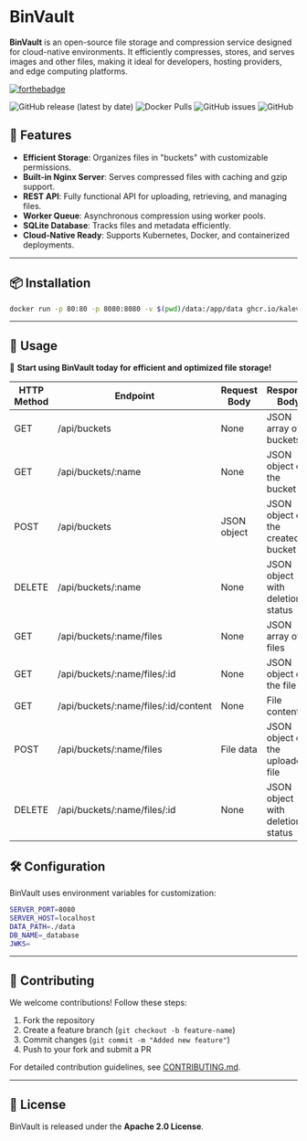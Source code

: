 # BinVault

**BinVault** is an open-source file storage and compression service designed for cloud-native environments. It efficiently compresses, stores, and serves images and other files, making it ideal for developers, hosting providers, and edge computing platforms.

[![forthebadge](https://forthebadge.com/images/featured/featured-built-with-love.svg)](https://forthebadge.com)


![GitHub release (latest by date)](https://img.shields.io/github/v/release/kalevski/binvault?style=for-the-badge)
![Docker Pulls](https://img.shields.io/docker/pulls/kalevski/binvault?style=for-the-badge)
![GitHub issues](https://img.shields.io/github/issues/kalevski/binvault?style=for-the-badge)
![GitHub](https://img.shields.io/github/license/kalevski/binvault?style=for-the-badge)

## 🚀 Features

- **Efficient Storage**: Organizes files in "buckets" with customizable permissions.
- **Built-in Nginx Server**: Serves compressed files with caching and gzip support.
- **REST API**: Fully functional API for uploading, retrieving, and managing files.
- **Worker Queue**: Asynchronous compression using worker pools.
- **SQLite Database**: Tracks files and metadata efficiently.
- **Cloud-Native Ready**: Supports Kubernetes, Docker, and containerized deployments.

---

## 📦 Installation
```sh
docker run -p 80:80 -p 8080:8080 -v $(pwd)/data:/app/data ghcr.io/kalevski/binvault:latest
```

---

## 📌 Usage

🚀 **Start using BinVault today for efficient and optimized file storage!**

| HTTP Method | Endpoint                          | Request Body | Response Body |
|-------------|-----------------------------------|--------------|---------------|
| GET         | /api/buckets                      | None         | JSON array of buckets |
| GET         | /api/buckets/:name                | None         | JSON object of the bucket |
| POST        | /api/buckets                      | JSON object  | JSON object of the created bucket |
| DELETE      | /api/buckets/:name                | None         | JSON object with deletion status |
| GET         | /api/buckets/:name/files          | None         | JSON array of files |
| GET         | /api/buckets/:name/files/:id      | None         | JSON object of the file |
| GET         | /api/buckets/:name/files/:id/content | None         | File content |
| POST        | /api/buckets/:name/files          | File data    | JSON object of the uploaded file |
| DELETE      | /api/buckets/:name/files/:id      | None         | JSON object with deletion status |

## 🛠 Configuration
BinVault uses environment variables for customization:
```sh
SERVER_PORT=8080
SERVER_HOST=localhost
DATA_PATH=./data
DB_NAME=_database
JWKS=
```

---

## 🤝 Contributing
We welcome contributions! Follow these steps:
1. Fork the repository
2. Create a feature branch (`git checkout -b feature-name`)
3. Commit changes (`git commit -m "Added new feature"`)
4. Push to your fork and submit a PR

For detailed contribution guidelines, see [CONTRIBUTING.md](CONTRIBUTING.md).

---
## 📜 License

BinVault is released under the **Apache 2.0 License**.

